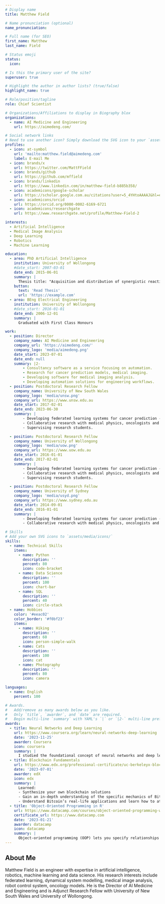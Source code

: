 ```yaml
---
# Display name
title: Matthew Field

# Name pronunciation (optional)
name_pronunciation: 

# Full name (for SEO)
first_name: Matthew
last_name: Field

# Status emoji
status:
  icon: 

# Is this the primary user of the site?
superuser: true

# Highlight the author in author lists? (true/false)
highlight_name: true

# Role/position/tagline
role: Chief Scientist

# Organizations/Affiliations to display in Biography blox
organizations:
  - name: AI Medicine and Engineering
    url: https://aimedeng.com/

# Social network links
# Need to use another icon? Simply download the SVG icon to your `assets/media/icons/` folder.
profiles:
  - icon: at-symbol
    url: 'mailto:matthew.field@aimedeng.com'
    label: E-mail Me
  - icon: brands/x
    url: https://twitter.com/MattFField
  - icon: brands/github
    url: https://github.com/mffield
  - icon: brands/linkedin
    url: https://www.linkedin.com/in/matthew-field-b885b358/
  - icon: academicons/google-scholar
    url: https://scholar.google.com.au/citations?user=5_4YHtoAAAAJ&hl=en
  - icon: academicons/orcid
    url: https://orcid.org/0000-0002-6169-6721
  - icon: academicons/researchgate
    url: https://www.researchgate.net/profile/Matthew-Field-2

interests:
  - Artificial Intelligence
  - Medical Image Analysis
  - Deep Learning
  - Robotics
  - Machine Learning

education:
  - area: PhD Artificial Intelligence
    institution: University of Wollongong
    #date_start: 2007-03-01
    date_end: 2015-06-01
    summary: |
      Thesis title: "Acquisition and distribution of synergistic reactive control skills". Supervised by [Prof David Stirling](https://scholar.google.com.au/citations?user=OQnH0pIAAAAJ&hl=en). 
    button:
      text: 'Read Thesis'
      url: 'https://example.com'
  - area: BEng Electrical Engineering
    institution: University of Wollongong
    #date_start: 2016-01-01
    date_end: 2006-12-01
    summary: |
      Graduated with First Class Honours

work:
  - position: Director
    company_name: AI Medicine and Engineering
    company_url: 'https://aimedeng.com/'
    company_logo: 'media/aimedeng.png'
    date_start: 2023-07-01
    date_end: null
    summary: |2-
        - Consultancy software as a service focusing on automation.
        - Research for cancer prediction models, medical imaging.
        - Developing software for medical imaging analysis.
        - Developing automation solutions for engineering workflows.
  - position: Postdoctoral Research Fellow
    company_name: University of New South Wales
    company_logo: 'media/unsw.png'
    company_url: https://www.unsw.edu.au
    date_start: 2017-02-01
    date_end: 2023-06-30
    summary: |
        - Developing federated learning systems for cancer prediction - AusCAT and ACDN.
        - Collaborative research with medical physics, oncologists and researchers.
        - Supervising research students.

  - position: Postdoctoral Research Fellow
    company_name: University of Wollongong
    company_logo: 'media/uow.png'
    company_url: https://www.uow.edu.au
    date_start: 2016-01-01
    date_end: 2017-02-01
    summary: |
        - Developing federated learning systems for cancer prediction - AusCAT and ACDN.
        - Collaborative research with medical physics, oncologists and researchers.
        - Supervising research students.

  - position: Postdoctoral Research Fellow
    company_name: University of Sydney
    company_logo: 'media/usyd.png'
    company_url: https://www.sydney.edu.au
    date_start: 2014-09-01
    date_end: 2016-01-01
    summary: |
        - Developing federated learning systems for cancer prediction - AusCAT.
        - Collaborative research with medical physics, oncologists and researchers.

# Skills
# Add your own SVG icons to `assets/media/icons/`
skills:
  - name: Technical Skills
    items:
      - name: Python
        description: ''
        percent: 80
        icon: code-bracket
      - name: Data Science
        description: ''
        percent: 100
        icon: chart-bar
      - name: SQL
        description: ''
        percent: 40
        icon: circle-stack
  - name: Hobbies
    color: '#eeac02'
    color_border: '#f0bf23'
    items:
      - name: Hiking
        description: ''
        percent: 60
        icon: person-simple-walk
      - name: Cats
        description: ''
        percent: 100
        icon: cat
      - name: Photography
        description: ''
        percent: 80
        icon: camera

languages:
  - name: English
    percent: 100

# Awards.
#   Add/remove as many awards below as you like.
#   Only `title`, `awarder`, and `date` are required.
#   Begin multi-line `summary` with YAML's `|` or `|2-` multi-line prefix and indent 2 spaces below.
awards:
  - title: Neural Networks and Deep Learning
    url: https://www.coursera.org/learn/neural-networks-deep-learning
    date: '2023-11-25'
    awarder: Coursera
    icon: coursera
    summary: |
      I studied the foundational concept of neural networks and deep learning. By the end, I was familiar with the significant technological trends driving the rise of deep learning; build, train, and apply fully connected deep neural networks; implement efficient (vectorized) neural networks; identify key parameters in a neural network’s architecture; and apply deep learning to your own applications.
  - title: Blockchain Fundamentals
    url: https://www.edx.org/professional-certificate/uc-berkeleyx-blockchain-fundamentals
    date: '2023-07-01'
    awarder: edX
    icon: edx
    summary: |
      Learned:
      - Synthesize your own blockchain solutions
      - Gain an in-depth understanding of the specific mechanics of Bitcoin
      - Understand Bitcoin’s real-life applications and learn how to attack and destroy Bitcoin, Ethereum, smart contracts and Dapps, and alternatives to Bitcoin’s Proof-of-Work consensus algorithm
  - title: 'Object-Oriented Programming in R'
    url: https://www.datacamp.com/courses/object-oriented-programming-with-s3-and-r6-in-r
    certificate_url: https://www.datacamp.com
    date: '2023-01-21'
    awarder: datacamp
    icon: datacamp
    summary: |
      Object-oriented programming (OOP) lets you specify relationships between functions and the objects that they can act on, helping you manage complexity in your code. This is an intermediate level course, providing an introduction to OOP, using the S3 and R6 systems. S3 is a great day-to-day R programming tool that simplifies some of the functions that you write. R6 is especially useful for industry-specific analyses, working with web APIs, and building GUIs.
---
```


## About Me

Matthew Field is an engineer with expertise in artificial intelligence, robotics, machine learning and data science. His research interests include federated learning, dynamical system modelling, medical image analysis, robot control system, oncology models. He is the Director of AI Medicine and Engineering and is Adjunct Research Fellow with University of New South Wales and University of Wollongong.
